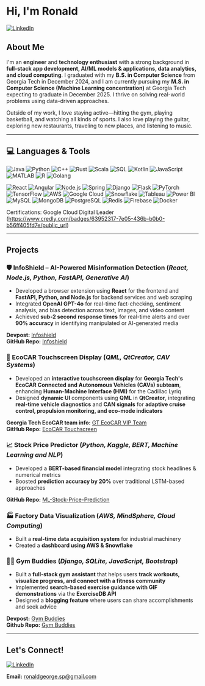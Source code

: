 # Hi, I'm Ronald  

[![LinkedIn](https://img.shields.io/badge/LinkedIn-ronxldg-blue?logo=linkedin)](https://www.linkedin.com/in/ronxldg/)

## About Me  

I'm an **engineer** and **technology enthusiast** with a strong background in **full-stack app development, AI/ML models & applications, data analytics, and cloud computing**. I graduated with my **B.S. in Computer Science** from Georgia Tech in December 2024, and I am currently pursuing my **M.S. in Computer Science (Machine Learning concentration)** at Georgia Tech expecting to graduate in December 2025. I thrive on solving real-world problems using data-driven approaches.

Outside of my work, I love staying active—hitting the gym, playing basketball, and watching all kinds of sports. I also love playing the guitar, exploring new restaurants, traveling to new places, and listening to music.  

---

## 💻 Languages & Tools

![Java](https://img.shields.io/badge/Java-007396?logo=java) ![Python](https://img.shields.io/badge/Python-3776AB?logo=python) ![C++](https://img.shields.io/badge/C%2B%2B-00599C?logo=c%2B%2B) ![Rust](https://img.shields.io/badge/Rust-000000?logo=rust) ![Scala](https://img.shields.io/badge/Scala-DC322F?logo=scala) ![SQL](https://img.shields.io/badge/SQL-4479A1?logo=mysql) ![Kotlin](https://img.shields.io/badge/Kotlin-7F52FF?logo=kotlin) ![JavaScript](https://img.shields.io/badge/JavaScript-F7DF1E?logo=javascript) ![MATLAB](https://img.shields.io/badge/MATLAB-0076A8?logo=matlab) ![R](https://img.shields.io/badge/R-276DC3?logo=r) ![Golang](https://img.shields.io/badge/Golang-00ADD8?logo=go)

![React](https://img.shields.io/badge/React-61DAFB?logo=react) ![Angular](https://img.shields.io/badge/Angular-E23237?logo=angular) ![Node.js](https://img.shields.io/badge/Node.js-339933?logo=node.js) ![Spring](https://img.shields.io/badge/Spring-6DB33F?logo=spring) ![Django](https://img.shields.io/badge/Django-092D1F?logo=django) ![Flask](https://img.shields.io/badge/Flask-000000?logo=flask) ![PyTorch](https://img.shields.io/badge/PyTorch-EE4C2C?logo=pytorch) ![TensorFlow](https://img.shields.io/badge/TensorFlow-FF6F00?logo=tensorflow) ![AWS](https://img.shields.io/badge/AWS-232F3E?logo=amazon-aws) ![Google Cloud](https://img.shields.io/badge/Google%20Cloud-4285F4?logo=google-cloud) ![Snowflake](https://img.shields.io/badge/Snowflake-00B0FF?logo=snowflake) ![Tableau](https://img.shields.io/badge/Tableau-E97627?logo=tableau) ![Power BI](https://img.shields.io/badge/Power%20BI-F2C811?logo=powerbi)
![MySQL](https://img.shields.io/badge/MySQL-4479A1?logo=mysql) ![MongoDB](https://img.shields.io/badge/MongoDB-47A248?logo=mongodb) ![PostgreSQL](https://img.shields.io/badge/PostgreSQL-336791?logo=postgresql) ![Redis](https://img.shields.io/badge/Redis-DC382D?logo=redis) ![Firebase](https://img.shields.io/badge/Firebase-FFCA28?logo=firebase) ![Docker](https://img.shields.io/badge/Docker-2496ED?logo=docker)

Certifications: Google Cloud Digital Leader (https://www.credly.com/badges/63952317-7e05-436b-b0b0-b56ff405fd7e/public_url)

---

## Projects  

### 🛡️ InfoShield – AI-Powered Misinformation Detection (*React, Node.js, Python, FastAPI, Generative AI*)
- Developed a browser extension using **React** for the frontend and **FastAPI, Python, and Node.js** for backend services and web scraping
- Integrated **OpenAI GPT-4o** for real-time fact-checking, sentiment analysis, and bias detection across text, images, and video content
- Achieved **sub-2 second response times** for real-time alerts and over **90% accuracy** in identifying manipulated or AI-generated media

**Devpost:** [Infoshield](https://devpost.com/software/infoshield-xeqpck)       
**GitHub Repo:** [Infoshield](https://github.com/ronxldg/infoshieldHacklytics2025)  

### 🚗 EcoCAR Touchscreen Display (*QML, QtCreator, CAV Systems*)
- Developed an **interactive touchscreen display** for **Georgia Tech's EcoCAR Connected and Autonomous Vehicles (CAVs) subteam**, enhancing **Human-Machine Interface (HMI)** for the Cadillac Lyriq
- Designed **dynamic UI** components using **QML** in **QtCreator**, integrating **real-time vehicle diagnostics** and **CAN signals** for **adaptive cruise control, propulsion monitoring, and eco-mode indicators**
  
**Georgia Tech EcoCAR team info:** [GT EcoCAR VIP Team](https://vip.gatech.edu/teams/vpu)   
**GitHub Repo:** [EcoCAR Touchscreen](https://github.com/ronxldg/EcoCAR-Touchscreen)  

### 📈 **Stock Price Predictor** (*Python, Kaggle, BERT, Machine Learning and NLP*)  
- Developed a **BERT-based financial model** integrating stock headlines & numerical metrics  
- Boosted **prediction accuracy by 20%** over traditional LSTM-based approaches

**GitHub Repo:** [ML-Stock-Price-Prediction](https://github.com/ronxldg/ML-Stock-Price-Prediction)  

### 🏭 **Factory Data Visualization** (*AWS, MindSphere, Cloud Computing*)  
- Built a **real-time data acquisition system** for industrial machinery  
- Created a **dashboard using AWS & Snowflake**

### 🏋️‍♂️ **Gym Buddies** (*Django, SQLite, JavaScript, Bootstrap*)  
- Built a **full-stack gym assistant** that helps users **track workouts, visualize progress, and connect with a fitness community**  
- Implemented **search-based exercise guidance with GIF demonstrations** via the **ExerciseDB API**  
- Designed a **blogging feature** where users can share accomplishments and seek advice  

**Devpost:** [Gym Buddies](https://devpost.com/software/gym-buddies)  
**Github Repo:** [Gym Buddies](https://github.com/ronxldg/GymBuddies)  

---

## Let's Connect!  

[![LinkedIn](https://img.shields.io/badge/LinkedIn-ronxldg-blue?logo=linkedin)](https://www.linkedin.com/in/ronxldg/)

**Email:** [ronaldgeorge.sp@gmail.com](mailto:ronaldgeorge.sp@gmail.com)
